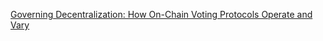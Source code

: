 [Governing Decentralization: How On-Chain Voting Protocols Operate and Vary](https://cointelegraph.com/news/governing-decentralization-how-on-chain-voting-protocols-operate-and-vary)